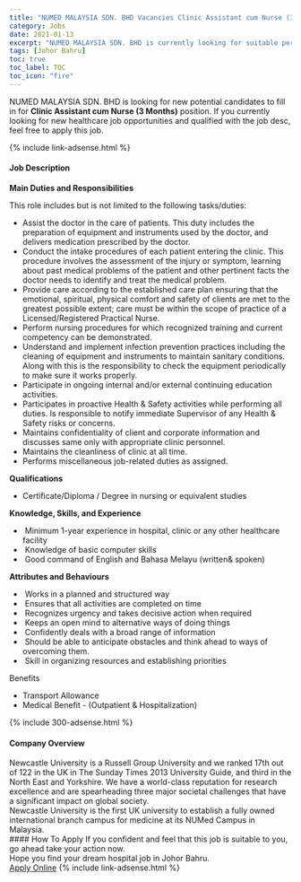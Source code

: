 ```yaml
---
title: "NUMED MALAYSIA SDN. BHD Vacancies Clinic Assistant cum Nurse (3 Months)" 
category: Jobs 
date: 2021-01-13 
excerpt: "NUMED MALAYSIA SDN. BHD is currently looking for suitable person to fill in the Clinic Assistant cum Nurse (3 Months) which positioned at Johor Bahru" 
tags: [Johor Bahru] 
toc: true 
toc_label: TOC 
toc_icon: "fire" 
--- 
```


<p>NUMED MALAYSIA SDN. BHD is looking for new potential candidates to fill in for <b>Clinic Assistant cum Nurse (3 Months)</b> position. If you currently looking for new healthcare job opportunities and qualified with the job desc, feel free to apply this job.
</p>{% include link-adsense.html %} 
<div><div><h4>Job Description</h4></div><div><div><span><div><p><strong>Main Duties and Responsibilities</strong></p><p>This role includes but is not limited to the following tasks/duties:</p><ul><li>Assist the doctor in the care of patients. This duty includes the preparation of equipment and instruments used by the doctor, and delivers medication prescribed by the doctor.</li><li>Conduct the intake procedures of each patient entering the clinic. This procedure involves the assessment of the injury or symptom, learning about past medical problems of the patient and other pertinent facts the doctor needs to identify and treat the medical problem.</li><li>Provide care according to the established care plan ensuring that the emotional, spiritual, physical comfort and safety of clients are met to the greatest possible extent; care must be within the scope of practice of a Licensed/Registered Practical Nurse.</li><li>Perform nursing procedures for which recognized training and current competency can be demonstrated.</li><li>Understand and implement infection prevention practices including the cleaning of equipment and instruments to maintain sanitary conditions. Along with this is the responsibility to check the equipment periodically to make sure it works properly.</li><li>Participate in ongoing internal and/or external continuing education activities.</li><li>Participates in proactive Health &amp; Safety activities while performing all duties. Is responsible to notify immediate Supervisor of any Health &amp; Safety risks or concerns.</li><li>Maintains confidentiality of client and corporate information and discusses same only with appropriate clinic personnel.</li><li>Maintains the cleanliness of clinic at all time.</li><li>Performs miscellaneous job-related duties as assigned.</li></ul><p><strong>Qualifications</strong></p><ul><li>Certificate/Diploma / Degree in nursing&#160;or equivalent studies</li></ul><p><strong>Knowledge, Skills, and Experience</strong></p><ul><li>&#160;Minimum 1-year experience in hospital, clinic or any other healthcare facility</li><li>&#160;Knowledge of basic computer skills</li><li>&#160;Good command of English and Bahasa Melayu (written&amp; spoken)</li></ul><p><strong>Attributes and Behaviours</strong></p><ul><li>&#160;Works in a planned and structured way</li><li>&#160;Ensures that all activities are completed on time</li><li>&#160;Recognizes urgency and takes decisive action when required</li><li>&#160;Keeps an open mind to alternative ways of doing things</li><li>&#160;Confidently deals with a broad range of information</li><li>&#160;Should be able to anticipate obstacles and think ahead to ways of overcoming them.</li><li>&#160;Skill in organizing resources and establishing priorities</li></ul><p>Benefits</p><ul><li>Transport Allowance</li><li>Medical Benefit - (Outpatient &amp; Hospitalization)</li></ul></div></span></div></div></div> 
{% include 300-adsense.html %} 
<div><div><h4>Company Overview</h4></div><div><div><span><div><div>Newcastle University is a Russell Group University and we ranked 17th out of 122 in the UK in The Sunday Times 2013 University Guide, and third in the North East and Yorkshire. We have a world-class reputation for research excellence and are spearheading three major societal challenges that have a significant impact on global society.</div>
<div>Newcastle University is the first UK university to establish a fully owned international branch campus for medicine at its NUMed Campus in Malaysia.</div></div></span></div></div></div> 
#### How To Apply 
If you confident and feel that this job is suitable to you, go ahead take your action now. <br/> 
Hope you find your dream hospital job in Johor Bahru. <br/> 
<a href="https://www.jobstreet.com.my/en/job/clinic-assistant-cum-nurse-3-months-4462101?jobId=jobstreet-my-job-4462101&sectionRank=3&token=0~8e54fc56-e00e-4676-bf56-4a48ebf7814e&fr=SRP%20View%20In%20New%20Ta" class="btn btn--warning" target="_blank" rel="nofollow noopenner">Apply Online</a> 
{% include link-adsense.html %} 